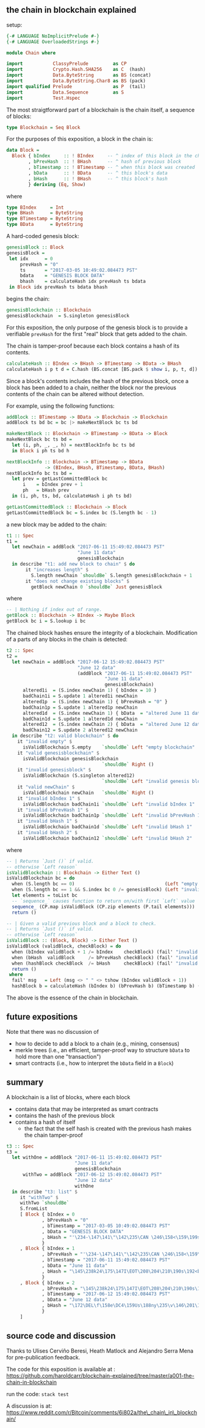 the chain in blockchain explained
---------------------------------

setup:

```haskell
{-# LANGUAGE NoImplicitPrelude #-}
{-# LANGUAGE OverloadedStrings #-}

module Chain where

import           ClassyPrelude         as CP
import           Crypto.Hash.SHA256    as C  (hash)
import           Data.ByteString       as BS (concat)
import           Data.ByteString.Char8 as BS (pack)
import qualified Prelude               as P  (tail)
import           Data.Sequence         as S
import           Test.Hspec
```

The most straigtforward part of a blockchain is the chain itself, a
sequence of blocks:

```haskell
type Blockchain = Seq Block
```

For the purposes of this exposition, a block in the chain is:

```haskell
data Block =
  Block { bIndex     :: ! BIndex     -- ^ index of this block in the chain
        , bPrevHash  :: ! BHash      -- ^ hash of previous block
        , bTimestamp :: ! BTimestamp -- ^ when this block was created
        , bData      :: ! BData      -- ^ this block's data
        , bHash      :: ! BHash      -- ^ this block's hash
        } deriving (Eq, Show)
```

where

```haskell
type BIndex     = Int
type BHash      = ByteString
type BTimestamp = ByteString
type BData      = ByteString
```

A hard-coded genesis block:

```haskell
genesisBlock :: Block
genesisBlock =
 let idx      = 0
     prevHash = "0"
     ts       = "2017-03-05 10:49:02.084473 PST"
     bdata    = "GENESIS BLOCK DATA"
     bhash    = calculateHash idx prevHash ts bdata
 in Block idx prevHash ts bdata bhash
```

begins the chain:

```haskell
genesisBlockchain :: Blockchain
genesisBlockchain  = S.singleton genesisBlock
```

For this exposition, the only purpose of the genesis block is to provide
a verifiable `prevHash` for the first "real" block that gets added to
the chain.

The chain is tamper-proof because each block contains a hash of its
contents.

```haskell
calculateHash :: BIndex -> BHash -> BTimestamp -> BData -> BHash
calculateHash i p t d = C.hash (BS.concat [BS.pack $ show i, p, t, d])
```

Since a block's contents includes the hash of the previous block, once a
block has been added to a chain, neither the block nor the previous
contents of the chain can be altered without detection.

For example, using the following functions:

```haskell
addBlock :: BTimestamp -> BData -> Blockchain -> Blockchain
addBlock ts bd bc = bc |> makeNextBlock bc ts bd

makeNextBlock :: Blockchain -> BTimestamp -> BData -> Block
makeNextBlock bc ts bd =
  let (i, ph, _, _, h) = nextBlockInfo bc ts bd
  in Block i ph ts bd h

nextBlockInfo :: Blockchain -> BTimestamp -> BData
              -> (BIndex, BHash, BTimestamp, BData, BHash)
nextBlockInfo bc ts bd =
  let prev = getLastCommittedBlock bc
      i    = bIndex prev + 1
      ph   = bHash prev
  in (i, ph, ts, bd, calculateHash i ph ts bd)

getLastCommittedBlock :: Blockchain -> Block
getLastCommittedBlock bc = S.index bc (S.length bc - 1)
```

a new block may be added to the chain:

```haskell
t1 :: Spec
t1 =
  let newChain = addBlock "2017-06-11 15:49:02.084473 PST"
                          "June 11 data"
                          genesisBlockchain
  in describe "t1: add new block to chain" $ do
       it "increases length" $
         S.length newChain `shouldBe` S.length genesisBlockchain + 1
       it "does not change existing blocks" $
         getBlock newChain 0 `shouldBe` Just genesisBlock
```

where

```haskell
-- | Nothing if index out of range.
getBlock :: Blockchain -> BIndex -> Maybe Block
getBlock bc i = S.lookup i bc
```

The chained block hashes ensure the integrity of a blockchain.
Modification of a parts of any blocks in the chain is detected:

```haskell
t2 :: Spec
t2 =
  let newChain = addBlock "2017-06-12 15:49:02.084473 PST"
                          "June 12 data"
                          (addBlock "2017-06-11 15:49:02.084473 PST"
                                    "June 11 data"
                                    genesisBlockchain)
      altered1i  = (S.index newChain 1) { bIndex = 10 }
      badChain1i = S.update 1 altered1i newChain
      altered1p  = (S.index newChain 1) { bPrevHash = "0" }
      badChain1p = S.update 1 altered1p newChain
      altered1d  = (S.index newChain 1) { bData  = "altered June 11 data" }
      badChain1d = S.update 1 altered1d newChain
      altered12  = (S.index newChain 2) { bData  = "altered June 12 data" }
      badChain12 = S.update 2 altered12 newChain
  in describe "t2: valid blockchain" $ do
    it "invalid empty" $
      isValidBlockchain S.empty    `shouldBe` Left "empty blockchain"
    it "valid genesisblockchain" $
      isValidBlockchain genesisBlockchain
                                   `shouldBe` Right ()
    it "invalid genesisblock" $
      isValidBlockchain (S.singleton altered12)
                                   `shouldBe` Left "invalid genesis block"
    it "valid newChain" $
      isValidBlockchain newChain   `shouldBe` Right ()
    it "invalid bIndex 1" $
      isValidBlockchain badChain1i `shouldBe` Left "invalid bIndex 1"
    it "invalid bPrevHash 1" $
      isValidBlockchain badChain1p `shouldBe` Left "invalid bPrevHash 1"
    it "invalid bHash 1" $
      isValidBlockchain badChain1d `shouldBe` Left "invalid bHash 1"
    it "invalid bHash 2" $
      isValidBlockchain badChain12 `shouldBe` Left "invalid bHash 2"
```

where

```haskell
-- | Returns `Just ()` if valid.
-- otherwise `Left reason`
isValidBlockchain :: Blockchain -> Either Text ()
isValidBlockchain bc = do
  when (S.length bc == 0)                                 (Left "empty blockchain")
  when (S.length bc == 1 && S.index bc 0 /= genesisBlock) (Left "invalid genesis block")
  let elements = toList bc
  -- `sequence_` causes function to return on/with first `Left` value
  sequence_ (CP.map isValidBlock (CP.zip elements (P.tail elements)))
  return ()

-- | Given a valid previous block and a block to check.
-- | Returns `Just ()` if valid.
-- otherwise `Left reason`
isValidBlock :: (Block, Block) -> Either Text ()
isValidBlock (validBlock, checkBlock) = do
  when (bIndex validBlock + 1 /= bIndex    checkBlock) (fail' "invalid bIndex")
  when (bHash  validBlock     /= bPrevHash checkBlock) (fail' "invalid bPrevHash")
  when (hashBlock checkBlock  /= bHash     checkBlock) (fail' "invalid bHash")
  return ()
 where
  fail' msg   = Left (msg <> " " <> tshow (bIndex validBlock + 1))
  hashBlock b = calculateHash (bIndex b) (bPrevHash b) (bTimestamp b) (bData b)
```

The above is the essence of the chain in blockchain.

future expositions
------------------

Note that there was no discussion of

-   how to decide to add a block to a chain (e.g., mining, consensus)
-   merkle trees (i.e., an efficient, tamper-proof way to structure
    `bData` to hold more than one "transaction")
-   smart contracts (i.e., how to interpret the `bData` field in a
    `Block`)

summary
-------

A blockchain is a list of blocks, where each block

-   contains data that may be interpreted as smart contracts
-   contains the hash of the previous block
-   contains a hash of itself
    -   the fact that the self hash is created with the previous hash
        makes the chain tamper-proof

```haskell
t3 :: Spec
t3 =
  let withOne = addBlock "2017-06-11 15:49:02.084473 PST"
                         "June 11 data"
                         genesisBlockchain
      withTwo = addBlock "2017-06-12 15:49:02.084473 PST"
                         "June 12 data"
                         withOne
  in describe "t3: list" $
     it "withTwo" $
     withTwo `shouldBe`
     S.fromList
     [ Block { bIndex = 0
             , bPrevHash = "0"
             , bTimestamp = "2017-03-05 10:49:02.084473 PST"
             , bData = "GENESIS BLOCK DATA"
             , bHash = "'\234-\147\141\"\142\235\CAN \246\158<\159\199s\174\\\225<\174\188O\150oM\217\DC3'\237\DC4n"
             }
     , Block { bIndex = 1
             , bPrevHash = "'\234-\147\141\"\142\235\CAN \246\158<\159\199s\174\\\225<\174\188O\150oM\217\DC3'\237\DC4n"
             , bTimestamp = "2017-06-11 15:49:02.084473 PST"
             , bData = "June 11 data"
             , bHash = "\145\238k24\175\147I\EOT\208\204\210\190s\192<b:\SOH\215\DC1\254)\173\EOT\186\220\US\SYNf\191\149"
             }
     , Block { bIndex = 2
             , bPrevHash = "\145\238k24\175\147I\EOT\208\204\210\190s\192<b:\SOH\215\DC1\254)\173\EOT\186\220\US\SYNf\191\149"
             , bTimestamp = "2017-06-12 15:49:02.084473 PST"
             , bData = "June 12 data"
             , bHash = "\172\DEL\f\158e\DC4\159Us\188ny\235\v\146\201\138\244\179w\160\151\196;\203\165\232\145\156X\206$"
             }
     ]
```

source code and discussion
--------------------------

Thanks to Ulises Cerviño Beresi, Heath Matlock and Alejandro Serra Mena
for pre-publication feedback.

The code for this exposition is available at :
https://github.com/haroldcarr/blockchain-explained/tree/master/a001-the-chain-in-blockchain

run the code: `stack test`

A discussion is at:
https://www.reddit.com/r/Bitcoin/comments/6i802a/the\_chain\_in\_blockchain/
